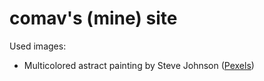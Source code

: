 # comav's (mine) site

Used images:
- Multicolored astract painting by Steve Johnson ([Pexels](https://www.pexels.com/photo/multicolored-abstract-painting-1509534/))